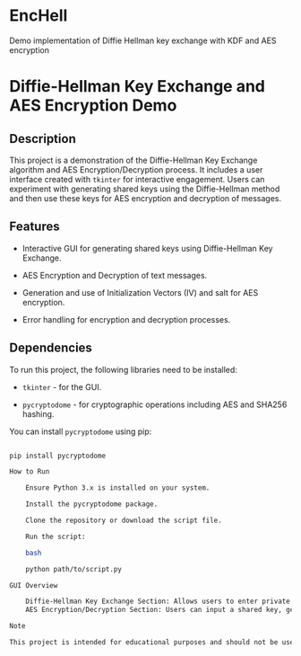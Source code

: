 # EncHell
Demo implementation of Diffie Hellman key exchange with KDF and AES encryption


# Diffie-Hellman Key Exchange and AES Encryption Demo



## Description

This project is a demonstration of the Diffie-Hellman Key Exchange algorithm and AES Encryption/Decryption process. It includes a user interface created with `tkinter` for interactive engagement. Users can experiment with generating shared keys using the Diffie-Hellman method and then use these keys for AES encryption and decryption of messages.



## Features

- Interactive GUI for generating shared keys using Diffie-Hellman Key Exchange.

- AES Encryption and Decryption of text messages.

- Generation and use of Initialization Vectors (IV) and salt for AES encryption.

- Error handling for encryption and decryption processes.



## Dependencies

To run this project, the following libraries need to be installed:



- `tkinter` - for the GUI.

- `pycryptodome` - for cryptographic operations including AES and SHA256 hashing.



You can install `pycryptodome` using pip:



```bash

pip install pycryptodome

How to Run

    Ensure Python 3.x is installed on your system.

    Install the pycryptodome package.

    Clone the repository or download the script file.

    Run the script:

    bash

    python path/to/script.py

GUI Overview

    Diffie-Hellman Key Exchange Section: Allows users to enter private numbers for Alice and Bob, select a prime number, and compute public and shared keys.
    AES Encryption/Decryption Section: Users can input a shared key, generate IV, input text for encryption or decryption, and view the output.

Note

This project is intended for educational purposes and should not be used for securing sensitive data in a production environment.
